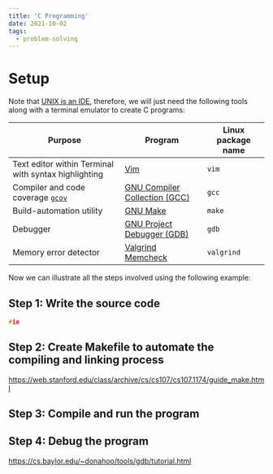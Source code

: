 ```yaml
---
title: 'C Programming'
date: 2021-10-02
tags:
  - problem-solving
---
```


# Setup

Note that [UNIX is an IDE](https://blog.sanctum.geek.nz/series/unix-as-ide/), therefore, we will just need the following tools along with a terminal emulator to create C programs:

| Purpose | Program | Linux package name | 
|---------| ------- | ------------ |
| Text editor within Terminal with syntax highlighting| [Vim](https://www.vim.org/) | `vim` | 
| Compiler and code coverage [`gcov`](https://gcc.gnu.org/onlinedocs/gcc/Gcov.html) | [GNU Compiler Collection (GCC)](https://gcc.gnu.org/) | `gcc`|
| Build-automation utility | [GNU Make](https://www.gnu.org/software/make/) | `make` | `make` |
| Debugger | [GNU Project Debugger (GDB)](https://www.gnu.org/software/gdb/) | `gdb` |
| Memory error detector | [Valgrind Memcheck](https://valgrind.org/docs/manual/quick-start.html) | `valgrind` |
<!----
| Source code package portability | [GNU Autotools](https://developer.fedoraproject.org/tech/languages/c/autotools.html) | `autoconf` and `automake`|
---->
Now we can illustrate all the steps involved using the following example:


## Step 1: Write the source code

````c
#io
````
## Step 2: Create Makefile to automate the compiling and linking process

https://web.stanford.edu/class/archive/cs/cs107/cs107.1174/guide_make.html

## Step 3: Compile and run the program

## Step 4: Debug the program

https://cs.baylor.edu/~donahoo/tools/gdb/tutorial.html
